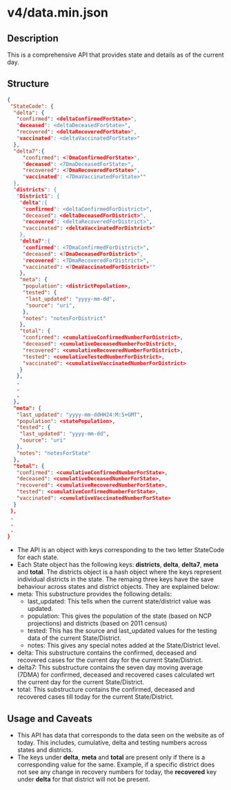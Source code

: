 # v4/data.min.json

## Description

This is a comprehensive API that provides state and details as of the current day.

## Structure

```json
{
 "StateCode": {
  "delta": {
   "confirmed": <deltaConfirmedForState>",
   "deceased": <deltaDeceasedForState>",
   "recovered": <deltaRecoveredForState>",
   "vaccinated": <deltaVaccinatedForState>"
  },
  "delta7":{
     "confirmed": <7DmaConfirmedForState>",
     "deceased": <7DmaDeceasedForState>",
     "recovered": <7DmaRecoveredForState>",
     "vaccinated": <7DmaVaccinatedForState>""
  },
  "districts": {
   "District1": {
    "delta":{
     "confirmed": <deltaConfirmedForDistrict>",
     "deceased": <deltaDeceasedForDistrict>",
     "recovered": <deltaRecoveredForDistrict>",
     "vaccinated": <deltaVaccinatedForDistrict>"
    },
    "delta7":{
     "confirmed": <7DmaConfirmedForDistrict>",
     "deceased": <7DmaDeceasedForDistrict>",
     "recovered": <7DmaRecoveredForDistrict>",
     "vaccinated": <7DmaVaccinatedForDistrict>""
    },
    "meta": {
     "population": <districtPopulation>,
     "tested": {
      "last_updated": "yyyy-mm-dd",
      "source": "uri",
     },
     "notes": "notesForDistrict"
    },
    "total": {
     "confirmed": <cumulativeConfirmedNumberForDistrict>,
     "deceased": <cumulativeDeceasedNumberForDistrict>,
     "recovered": <cumulativeRecoveredNumberForDistrict>,
     "tested": <cumulativeTestedNumberForDistrict>,
     "vaccinated": <cumulativeVaccinatedNumberForDistrict>
    }
   },
   .
   .
   .
  },
  "meta": {
   "last_updated": "yyyy-mm-ddHH24:M:S+GMT",
   "population": <statePopulation>,
   "tested": {
    "last_updated": "yyyy-mm-dd",
    "source": "uri"
   },
   "notes": "notesForState"
  },
  "total": {
   "confirmed": <cumulativeConfirmedNumberForState>,
   "deceased": <cumulativeDeceasedNumberForState>,
   "recovered": <cumulativeRecoveredNumberForState>,
   "tested": <cumulativeConfirmedNumberForState>,
   "vaccinated": <cumulativeVaccinatedNumberForState>
  }
 },
 .
 .
 .
}

```

- The API is an object with keys corresponding to the two letter StateCode for each state.
- Each State object has the following keys: __districts__, __delta__, __delta7__, __meta__ and __total__. The districts object is a hash object where the keys represent individual districts in the state. The remaing three keys have the save behaviour across states and district objects. They are explained below:
- meta: This substructure provides the following details:
  - last_updated: This tells when the current state/district value was updated.
  - population: This gives the population of the state (based on NCP projections) and districts (based on 2011 census)
  - tested: This has the source and last_updated values for the testing data of the current State/District.
  - notes: This gives any special notes added at the State/District level.
- delta: This substructure contains the confirmed, deceased and recovered cases for the current day for the current State/District.
- delta7: This substructure contains the seven day moving average (7DMA) for confirmed, deceased and recovered cases calculated wrt the current day for the current State/District.
- total: This substructure contains the confirmed, deceased and recovered cases till today for the current State/District.

## Usage and Caveats

- This API has data that corresponds to the data seen on the website as of today. This includes, cumulative, delta and testing numbers across states and districts.
- The keys under __delta__, __meta__ and __total__ are present only if there is a corresponding value for the same. Example, if a specific district does not see any change in recovery numbers for today, the __recovered__ key under __delta__ for that district will not be present.
